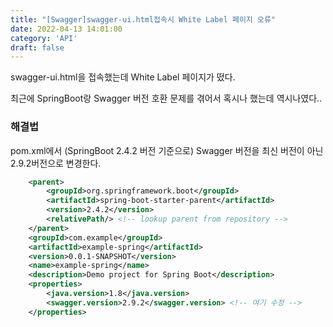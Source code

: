 ```yaml
---
title: "[Swagger]swagger-ui.html접속시 White Label 페이지 오류"
date: 2022-04-13 14:01:00
category: 'API'
draft: false
---
```


swagger-ui.html을 접속했는데 White Label 페이지가 떴다.

최근에 SpringBoot랑 Swagger 버전 호환 문제를 겪어서 혹시나 했는데 역시나였다..

### 해결법

pom.xml에서 (SpringBoot 2.4.2 버전 기준으로) Swagger 버전을 최신 버전이 아닌 2.9.2버전으로 변경한다.

```xml
    <parent>
        <groupId>org.springframework.boot</groupId>
        <artifactId>spring-boot-starter-parent</artifactId>
        <version>2.4.2</version>
        <relativePath/> <!-- lookup parent from repository -->
    </parent>
    <groupId>com.example</groupId>
    <artifactId>example-spring</artifactId>
    <version>0.0.1-SNAPSHOT</version>
    <name>example-spring</name>
    <description>Demo project for Spring Boot</description>
    <properties>
        <java.version>1.8</java.version>
        <swagger.version>2.9.2</swagger.version> <!-- 여기 수정 -->
    </properties>
```
